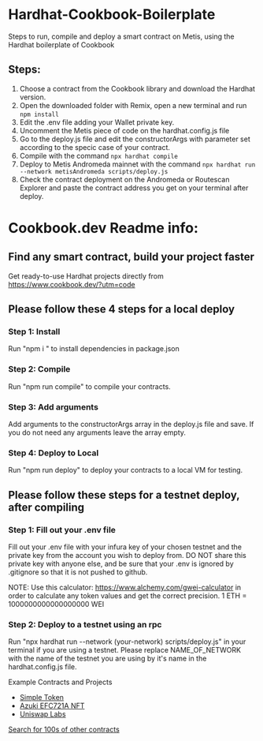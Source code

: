 # Hardhat-Cookbook-Boilerplate
Steps to run, compile and deploy a smart contract on Metis, using the Hardhat boilerplate of Cookbook


## Steps:

1. Choose a contract from the Cookbook library and download the Hardhat version. 
2. Open the downloaded folder with Remix, open a new terminal and run `npm install`
3. Edit the .env file adding your Wallet private key.
4. Uncomment the Metis piece of code on the hardhat.config.js file
5. Go to the deploy.js file and edit the constructorArgs with parameter set according to the specic case of your contract.
6. Compile with the command `npx hardhat compile`
7. Deploy to Metis Andromeda mainnet with the command `npx hardhat run --network metisAndromeda scripts/deploy.js`
8. Check the contract deployment on the Andromeda or Routescan Explorer and paste the contract address you get on your terminal after deploy.



# Cookbook.dev Readme info:

## Find any smart contract, build your project faster

Get ready-to-use Hardhat projects directly from https://www.cookbook.dev/?utm=code



## Please follow these 4 steps for a local deploy


### Step 1: Install

Run "npm i " to install dependencies in package.json


### Step 2: Compile

Run "npm run compile" to compile your contracts.

### Step 3: Add arguments

Add arguments to the constructorArgs array in the deploy.js file and save.  If you do not need any arguments leave the array empty.

### Step 4: Deploy to Local

Run "npm run deploy" to deploy your contracts to a local VM for testing.


## Please follow these steps for a testnet deploy, after compiling


### Step 1: Fill out your .env file

Fill out your .env file with your infura key of your chosen testnet and the private key from the account you wish to deploy from. DO NOT share this private key with anyone else, and be sure that your .env is ignored by .gitignore so that it is not pushed to github. 

NOTE: Use this calculator: https://www.alchemy.com/gwei-calculator in order to calculate any token values and get the correct precision. 1 ETH = 1000000000000000000 WEI


### Step 2: Deploy to a testnet using an rpc

Run "npx hardhat run --network (your-network) scripts/deploy.js" in your terminal if you are using a testnet. Please replace NAME_OF_NETWORK with the name of the testnet you are using by it's name in the hardhat.config.js file.


Example Contracts and Projects

- [Simple Token](https://www.cookbook.dev/contracts/simple-token?utm=code)
- [Azuki EFC721A NFT](https://www.cookbook.dev/contracts/Azuki-ERC721A-NFT-Sale?utm=code)
- [Uniswap Labs](https://www.cookbook.dev/libraries/Uniswap-V4-HookBook?utm=code)

[Search for 100s of other contracts](https://www.cookbook.dev/search?q=&categories=Contracts&sort=popular&filter=&page=1&utm=code)
